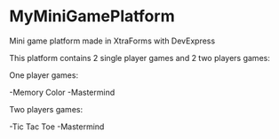 # MyMiniGamePlatform
Mini game platform made in XtraForms with DevExpress

This platform contains 2 single player games and 2 two players games:

One player games:

-Memory Color
-Mastermind

Two players games:

-Tic Tac Toe
-Mastermind
